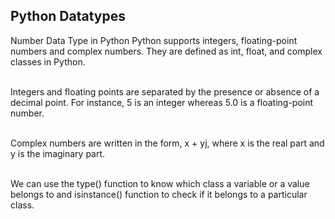 ## Python Datatypes

Number Data Type in Python
Python supports integers, floating-point numbers and complex numbers. They are defined as int, float, and complex classes in Python. <br><br>

Integers and floating points are separated by the presence or absence of a decimal point. For instance, 5 is an integer whereas 5.0 is a floating-point number. <br><br>

Complex numbers are written in the form, x + yj, where x is the real part and y is the imaginary part. <br><br>

We can use the type() function to know which class a variable or a value belongs to and isinstance() function to check if it belongs to a particular class. <br><br>